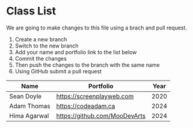 # Class List

We are going to make changes to this file using a brach and pull request.

1. Create a new branch
2. Switch to the new branch
3. Add your name and portfolio link to the list below
4. Commit the changes
5. Then push the changes to the branch with the same name
6. Using GitHub submit a pull request

| Name         | Portfolio                     | Year |
| ------------ | ----------------------------- | ---- |
| Sean Doyle   | https://screenplayweb.com     | 2020 |
| Adam Thomas  | https://codeadam.ca           | 2024 |
| Hima Agarwal | https://github.com/MooDevArts | 2024 |
